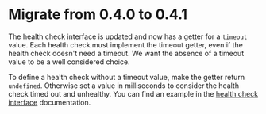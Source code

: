# Migrate from 0.4.0 to 0.4.1

The health check interface is updated and now has a getter for a `timeout` value. Each health check must implement the timeout getter, even if the health check doesn't need a timeout. We want the absence of a timeout value to be a well considered choice.

To define a health check without a timeout value, make the getter return `undefined`. Otherwise set a value in milliseconds to consider the health check timed out and unhealthy. You can find an example in the [health check interface](https://docs.jitar.dev/deploy/health-checks.html) documentation.